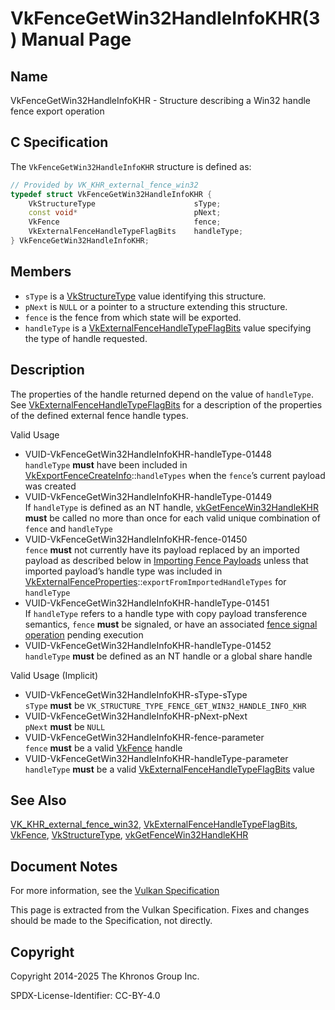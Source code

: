 # VkFenceGetWin32HandleInfoKHR(3) Manual Page

## Name

VkFenceGetWin32HandleInfoKHR - Structure describing a Win32 handle fence export operation



## [](#_c_specification)C Specification

The `VkFenceGetWin32HandleInfoKHR` structure is defined as:

```c++
// Provided by VK_KHR_external_fence_win32
typedef struct VkFenceGetWin32HandleInfoKHR {
    VkStructureType                      sType;
    const void*                          pNext;
    VkFence                              fence;
    VkExternalFenceHandleTypeFlagBits    handleType;
} VkFenceGetWin32HandleInfoKHR;
```

## [](#_members)Members

- `sType` is a [VkStructureType](https://registry.khronos.org/vulkan/specs/latest/man/html/VkStructureType.html) value identifying this structure.
- `pNext` is `NULL` or a pointer to a structure extending this structure.
- `fence` is the fence from which state will be exported.
- `handleType` is a [VkExternalFenceHandleTypeFlagBits](https://registry.khronos.org/vulkan/specs/latest/man/html/VkExternalFenceHandleTypeFlagBits.html) value specifying the type of handle requested.

## [](#_description)Description

The properties of the handle returned depend on the value of `handleType`. See [VkExternalFenceHandleTypeFlagBits](https://registry.khronos.org/vulkan/specs/latest/man/html/VkExternalFenceHandleTypeFlagBits.html) for a description of the properties of the defined external fence handle types.

Valid Usage

- [](#VUID-VkFenceGetWin32HandleInfoKHR-handleType-01448)VUID-VkFenceGetWin32HandleInfoKHR-handleType-01448  
  `handleType` **must** have been included in [VkExportFenceCreateInfo](https://registry.khronos.org/vulkan/specs/latest/man/html/VkExportFenceCreateInfo.html)::`handleTypes` when the `fence`’s current payload was created
- [](#VUID-VkFenceGetWin32HandleInfoKHR-handleType-01449)VUID-VkFenceGetWin32HandleInfoKHR-handleType-01449  
  If `handleType` is defined as an NT handle, [vkGetFenceWin32HandleKHR](https://registry.khronos.org/vulkan/specs/latest/man/html/vkGetFenceWin32HandleKHR.html) **must** be called no more than once for each valid unique combination of `fence` and `handleType`
- [](#VUID-VkFenceGetWin32HandleInfoKHR-fence-01450)VUID-VkFenceGetWin32HandleInfoKHR-fence-01450  
  `fence` **must** not currently have its payload replaced by an imported payload as described below in [Importing Fence Payloads](https://registry.khronos.org/vulkan/specs/latest/html/vkspec.html#synchronization-fences-importing) unless that imported payload’s handle type was included in [VkExternalFenceProperties](https://registry.khronos.org/vulkan/specs/latest/man/html/VkExternalFenceProperties.html)::`exportFromImportedHandleTypes` for `handleType`
- [](#VUID-VkFenceGetWin32HandleInfoKHR-handleType-01451)VUID-VkFenceGetWin32HandleInfoKHR-handleType-01451  
  If `handleType` refers to a handle type with copy payload transference semantics, `fence` **must** be signaled, or have an associated [fence signal operation](https://registry.khronos.org/vulkan/specs/latest/html/vkspec.html#synchronization-fences-signaling) pending execution
- [](#VUID-VkFenceGetWin32HandleInfoKHR-handleType-01452)VUID-VkFenceGetWin32HandleInfoKHR-handleType-01452  
  `handleType` **must** be defined as an NT handle or a global share handle

Valid Usage (Implicit)

- [](#VUID-VkFenceGetWin32HandleInfoKHR-sType-sType)VUID-VkFenceGetWin32HandleInfoKHR-sType-sType  
  `sType` **must** be `VK_STRUCTURE_TYPE_FENCE_GET_WIN32_HANDLE_INFO_KHR`
- [](#VUID-VkFenceGetWin32HandleInfoKHR-pNext-pNext)VUID-VkFenceGetWin32HandleInfoKHR-pNext-pNext  
  `pNext` **must** be `NULL`
- [](#VUID-VkFenceGetWin32HandleInfoKHR-fence-parameter)VUID-VkFenceGetWin32HandleInfoKHR-fence-parameter  
  `fence` **must** be a valid [VkFence](https://registry.khronos.org/vulkan/specs/latest/man/html/VkFence.html) handle
- [](#VUID-VkFenceGetWin32HandleInfoKHR-handleType-parameter)VUID-VkFenceGetWin32HandleInfoKHR-handleType-parameter  
  `handleType` **must** be a valid [VkExternalFenceHandleTypeFlagBits](https://registry.khronos.org/vulkan/specs/latest/man/html/VkExternalFenceHandleTypeFlagBits.html) value

## [](#_see_also)See Also

[VK\_KHR\_external\_fence\_win32](https://registry.khronos.org/vulkan/specs/latest/man/html/VK_KHR_external_fence_win32.html), [VkExternalFenceHandleTypeFlagBits](https://registry.khronos.org/vulkan/specs/latest/man/html/VkExternalFenceHandleTypeFlagBits.html), [VkFence](https://registry.khronos.org/vulkan/specs/latest/man/html/VkFence.html), [VkStructureType](https://registry.khronos.org/vulkan/specs/latest/man/html/VkStructureType.html), [vkGetFenceWin32HandleKHR](https://registry.khronos.org/vulkan/specs/latest/man/html/vkGetFenceWin32HandleKHR.html)

## [](#_document_notes)Document Notes

For more information, see the [Vulkan Specification](https://registry.khronos.org/vulkan/specs/latest/html/vkspec.html#VkFenceGetWin32HandleInfoKHR)

This page is extracted from the Vulkan Specification. Fixes and changes should be made to the Specification, not directly.

## [](#_copyright)Copyright

Copyright 2014-2025 The Khronos Group Inc.

SPDX-License-Identifier: CC-BY-4.0